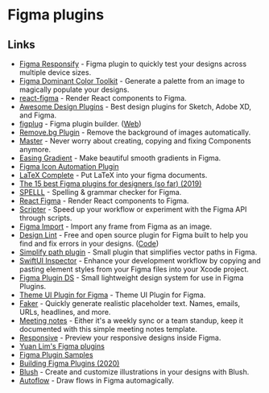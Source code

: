 # Figma plugins

## Links

* [Figma Responsify](https://github.com/brianlovin/figma-responsify) - Figma plugin to quickly test your designs across multiple device sizes.
* [Figma Dominant Color Toolkit](https://github.com/brianlovin/figma-dominant-color-toolkit) - Generate a palette from an image to magically populate your designs.
* [react-figma](https://github.com/ilyalesik/react-figma) - Render React components to Figma.
* [Awesome Design Plugins](https://flawlessapp.io/designplugins) - Best design plugins for Sketch, Adobe XD, and Figma.
* [figplug](https://github.com/rsms/figplug) - Figma plugin builder. \([Web](https://rsms.me/figplug/)\)
* [Remove.bg Plugin](https://github.com/aaroniker/figma-remove-bg) - Remove the background of images automatically.
* [Master](https://www.figma.com/community/plugin/767721682134156281/Master) - Never worry about creating, copying and fixing Components anymore.
* [Easing Gradient](https://github.com/matchai/figma-easing-gradient) - Make beautiful smooth gradients in Figma.
* [Figma Icon Automation Plugin](https://github.com/leadream/figma-icon-automation)
* [LaTeX Complete](https://github.com/maxkrieger/figma-latex-complete-plugin) - Put LaTeX into your figma documents.
* [The 15 best Figma plugins for designers \(so far\) \(2019\)](https://uxdesign.cc/the-15-best-figma-plugins-for-designers-so-far-84332ab1a61)
* [SPELLL](https://spelll.design/) - Spelling & grammar checker for Figma.
* [React Figma](https://github.com/react-figma/react-figma) - Render React components to Figma.
* [Scripter](https://www.figma.com/community/plugin/757836922707087381/Scripter) - Speed up your workflow or experiment with the Figma API through scripts.
* [Figma Import](https://packages.framer.com/package/lily/figma-import) - Import any frame from Figma as an image.
* [Design Lint](https://lintyour.design/) - Free and open source plugin for Figma built to help you find and fix errors in your designs. \([Code](https://github.com/destefanis/design-lint)\)
* [Simplify path plugin](https://github.com/zserge/figma-simplify-path) - Small plugin that simplifies vector paths in Figma.
* [SwiftUI Inspector](https://www.figma.com/community/plugin/784879032180068427/SwiftUI-Inspector) - Enhance your development workflow by copying and pasting element styles from your Figma files into your Xcode project.
* [Figma Plugin DS](https://github.com/thomas-lowry/figma-plugin-ds) - Small lightweight design system for use in Figma Plugins.
* [Theme UI Plugin for Figma](https://github.com/LekoArts/figma-theme-ui) - Theme UI Plugin for Figma.
* [Faker](https://www.figma.com/community/plugin/833836762121994814/Faker) - Quickly generate realistic placeholder text. Names, emails, URLs, headlines, and more.
* [Meeting notes](https://www.figma.com/community/file/836628128099607728) - Either it's a weekly sync or a team standup, keep it documented with this simple meeting notes template.
* [Responsive](https://www.figma.com/community/plugin/840727678445998968/Responsive) - Preview your responsive designs inside Figma.
* [Yuan Lim's Figma plugins](https://github.com/yuanqing/figma-plugins)
* [Figma Plugin Samples](https://github.com/figma/plugin-samples)
* [Building Figma Plugins \(2020\)](https://varun.ca/figma-plugins/)
* [Blush](https://www.figma.com/community/plugin/838959511417581040/Blush) - Create and customize illustrations in your designs with Blush.
* [Autoflow](https://www.flowchart.design/) - Draw flows in Figma automagically.

